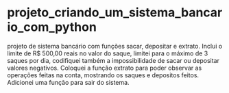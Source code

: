 # projeto_criando_um_sistema_bancario_com_python
projeto de sistema bancário com funções sacar, depositar e extrato.
Inclui o limite de R$ 500,00 reais no valor do saque, limitei para o máximo de 3 saques por dia, codifiquei também a impossibilidade de sacar ou depositar valores negativos.
Coloquei a função extrato para poder observar as operações feitas na conta, mostrando os saques e depositos feitos.
Adicionei uma função para sair do sistema. 
